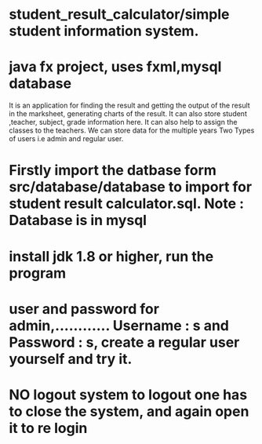 # student_result_calculator/simple student information system. 
# java fx project, uses fxml,mysql database
It is an application for finding the result and getting the output of the result in the marksheet, generating charts of the result. 
It can also store student ,teacher, subject, grade information here.
It can also help to assign the classes to the teachers.
We can store data for the multiple years
Two Types of users i.e admin and regular user.
# Firstly import the datbase form src/database/database to import for student result calculator.sql. Note : Database is in mysql
# install jdk 1.8 or higher, run the program
# user and password for admin,............ Username : s and Password : s, create a regular user yourself and try it. 
# NO logout system to logout one has to close the system, and again open it to re login
